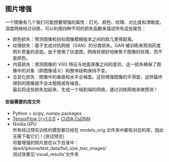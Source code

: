 ## 图片增强  
一个图像有几个我们可能想要增强的属性：灯光、颜色、纹理、对比度和清晰度。深度网络经过训练，可以利用四种不同的损失函数来描述所有这些属性：  
* 颜色损失：预测图像和目标图像模糊版本之间的欧几里得距离。  
* 纹理损失：基于生成对抗网络（GAN）的分类损失。GAN 被训练来预测灰度照片质量的高低。由于使用了灰度图，网络将很好地聚焦于图像的纹理，而不是颜色。  
* 内容损失：预测图像的 VGG 特征与地面真像之间的差异。这一损失确保了图像中的对象（即图像语义）和整体结构保持不变。  
* 总变化损失：图像中的垂直和水平总梯度。这将增强图像的平滑度，这样最终得到的图像就不会太粗糙或有噪音。  
最后将这些损失加起来，生成一个端到端的网络，通过训练网络来做预测！

#### 安装需要的库文件

- Python + scipy, numpy packages
- [TensorFlow (>=1.0.1)](https://www.tensorflow.org/install/) + [CUDA CuDNN](https://developer.nvidia.com/cudnn)
- Nvidia GPU  
所有经过预先训练的模型都已经在 models_orig 文件夹中都有对应的库，因此无需下载它们！(测试预览)  
将要增强的照片放在以下目录中：dped/iphone/test_data/full_size_test_images/  
测试效果见'visual_results'文件夹


